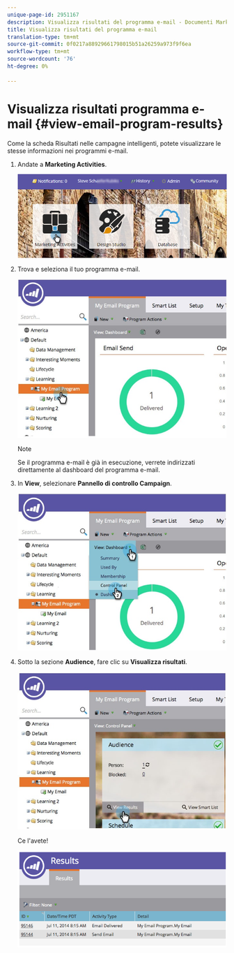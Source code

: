 ```yaml
---
unique-page-id: 2951167
description: Visualizza risultati del programma e-mail - Documenti Marketo - Documentazione del prodotto
title: Visualizza risultati del programma e-mail
translation-type: tm+mt
source-git-commit: 0f0217a88929661798015b51a26259a973f9f6ea
workflow-type: tm+mt
source-wordcount: '76'
ht-degree: 0%

---
```



# Visualizza risultati programma e-mail {#view-email-program-results}

Come la scheda Risultati nelle campagne intelligenti, potete visualizzare le stesse informazioni nei programmi e-mail.

1. Andate a **Marketing Activities**.

   ![](assets/login-marketing-activities-2.png)

1. Trova e seleziona il tuo programma e-mail.

   ![](assets/selectemailprogram3.jpg)

   >[!NOTE]
   >
   >Se il programma e-mail è già in esecuzione, verrete indirizzati direttamente al dashboard del programma e-mail.

1. In **View**, selezionare **Pannello di controllo Campaign**.

   ![](assets/controlpanelview.jpg)

1. Sotto la sezione **Audience**, fare clic su **Visualizza risultati**.

   ![](assets/audiencetile.jpg)

   Ce l&#39;avete!

   ![](assets/image2014-9-22-11-3a15-3a49.png)
